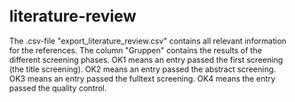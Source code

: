 # literature-review
The .csv-file "export_literature_review.csv" contains all relevant information for the references. The column "Gruppen" contains the results of the different screening phases. OK1 means an entry passed the first screening (the title screening). OK2 means an entry passed the abstract screening. OK3 means an entry passed the fulltext screening. OK4 means the entry passed the quality control.
